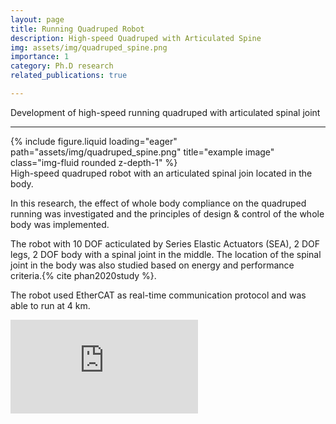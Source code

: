 ```yaml
---
layout: page
title: Running Quadruped Robot
description: High-speed Quadruped with Articulated Spine
img: assets/img/quadruped_spine.png
importance: 1
category: Ph.D research
related_publications: true

---
```


Development of high-speed running quadruped with articulated spinal joint

---

<div class="row">
    <div class="col-sm mt-3 mt-md-0">
        {% include figure.liquid loading="eager" path="assets/img/quadruped_spine.png" title="example image" class="img-fluid rounded z-depth-1" %}
    </div>
</div>
<div class="caption">
    High-speed quadruped robot with an articulated spinal join located in the body.
</div>

In this research, the effect of whole body compliance on the quadruped running was investigated and the principles of design & control of the whole body was implemented. 

The robot with 10 DOF acticulated by Series Elastic Actuators (SEA), 2 DOF legs, 2 DOF body with a spinal joint in the middle. The location of the spinal joint in the body was also studied based on energy and performance criteria.{% cite phan2020study %}.

The robot used EtherCAT as real-time communication protocol and was able to run at 4 km.

<div class="embed-responsive embed-responsive-16by9 my-4">
    <iframe class="embed-responsive-item" src="https://www.youtube.com/embed/X5Mn8ZpdjCE?si=55JUsqBJDBDu-9xq" title="YouTube video player" frameborder="0" allow="accelerometer; autoplay; clipboard-write; encrypted-media; gyroscope; picture-in-picture; web-share" referrerpolicy="strict-origin-when-cross-origin" allowfullscreen></iframe>
</div>
